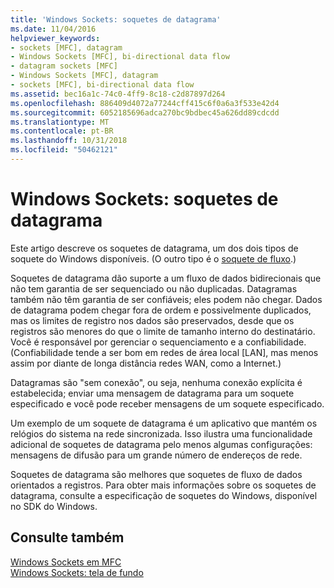 ```yaml
---
title: 'Windows Sockets: soquetes de datagrama'
ms.date: 11/04/2016
helpviewer_keywords:
- sockets [MFC], datagram
- Windows Sockets [MFC], bi-directional data flow
- datagram sockets [MFC]
- Windows Sockets [MFC], datagram
- sockets [MFC], bi-directional data flow
ms.assetid: bec16a1c-74c0-4ff9-8c18-c2d87897d264
ms.openlocfilehash: 886409d4072a77244cff415c6f0a6a3f533e42d4
ms.sourcegitcommit: 6052185696adca270bc9bdbec45a626dd89cdcdd
ms.translationtype: MT
ms.contentlocale: pt-BR
ms.lasthandoff: 10/31/2018
ms.locfileid: "50462121"
---
```

# <a name="windows-sockets-datagram-sockets"></a>Windows Sockets: soquetes de datagrama

Este artigo descreve os soquetes de datagrama, um dos dois tipos de soquete do Windows disponíveis. (O outro tipo é o [soquete de fluxo](../mfc/windows-sockets-stream-sockets.md).)

Soquetes de datagrama dão suporte a um fluxo de dados bidirecionais que não tem garantia de ser sequenciado ou não duplicadas. Datagramas também não têm garantia de ser confiáveis; eles podem não chegar. Dados de datagrama podem chegar fora de ordem e possivelmente duplicados, mas os limites de registro nos dados são preservados, desde que os registros são menores do que o limite de tamanho interno do destinatário. Você é responsável por gerenciar o sequenciamento e a confiabilidade. (Confiabilidade tende a ser bom em redes de área local [LAN], mas menos assim por diante de longa distância redes WAN, como a Internet.)

Datagramas são "sem conexão", ou seja, nenhuma conexão explícita é estabelecida; enviar uma mensagem de datagrama para um soquete especificado e você pode receber mensagens de um soquete especificado.

Um exemplo de um soquete de datagrama é um aplicativo que mantém os relógios do sistema na rede sincronizada. Isso ilustra uma funcionalidade adicional de soquetes de datagrama pelo menos algumas configurações: mensagens de difusão para um grande número de endereços de rede.

Soquetes de datagrama são melhores que soquetes de fluxo de dados orientados a registros. Para obter mais informações sobre os soquetes de datagrama, consulte a especificação de soquetes do Windows, disponível no SDK do Windows.

## <a name="see-also"></a>Consulte também

[Windows Sockets em MFC](../mfc/windows-sockets-in-mfc.md)<br/>
[Windows Sockets: tela de fundo](../mfc/windows-sockets-background.md)


